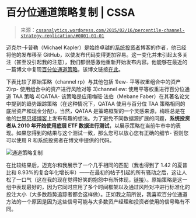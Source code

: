 <!--yml

分类：未分类

日期：2024-05-12 17:48:23

-->

# 百分位通道策略复制 | CSSA

> 来源：[`cssanalytics.wordpress.com/2015/02/16/percentile-channel-strategy-replication/#0001-01-01`](https://cssanalytics.wordpress.com/2015/02/16/percentile-channel-strategy-replication/#0001-01-01)

迈克尔·卡普勒（Michael Kapler）是始终卓越的[系统投资者](https://systematicinvestor.wordpress.com/)博客的作者，他已经将他的发布移至 GitHub，以使发布代码变得更加容易。这一变化并未引起太多关注（甚至没引起我的注意），我们都很感激他重新开始发布内容。他能够在最近的一篇博文中复现[百分位通道策略](https://cssanalytics.wordpress.com/2015/01/26/a-simple-tactical-asset-allocation-portfolio-with-percentile-channels/ "一个使用百分位通道的简单战术资产分配组合")，该博文链接[在此](http://systematicinvestor.github.io/Channel-Breakout2/)。

下表比较了原始策略（channel rp）与其他包括 1)ew- 平等权重组合中的资产 2)rp- 使用组合中的资产进行风险对等 3)channel ew: 使用平等权重进行百分位通道 TAA 策略 4)QATAA- 该策略是应用梅班·法伯（Mebane Faber）在其著名论文中提到的趋势跟踪策略（在这种情况下，QATAA 使用与百分位 TAA 策略相同的底层资产和现金分配）。当然，QATAA 是策略框架的一个灵感来源，梅班总是在他的[世界贝塔博客](http://mebfaber.com/)上发布有趣的想法。为了避免不同数据源扩展的问题，**系统投资者从 2010 年开始使用底层 ETF 数据进行测试**，以展示策略在当前牛市中的表现。如果您得到的结果与这个测试一致，那么您可以放心您有正确的细节- 否则您可以使用 R 和系统投资者在博文中提供的代码。

![通道策略复制](https://cssanalytics.files.wordpress.com/2015/02/channel-strategy-replication.png)

在比较结果后，迈克尔和我展示了一个几乎相同的匹配（我也得到了 1.42 的夏普比和 8.93%的复合年化增长率）——在最初的帖子引起的所有骚动之后，这让人松了一口气（这在我的现在觉得好笑的抱怨中有所体现，[链接](https://cssanalytics.wordpress.com/2015/02/08/a-simple-tactical-asset-allocation-portfolio-with-percentile-channels-for-dummies/ "A “Simple” Tactical Asset Allocation Portfolio with Percentile Channels (for Dummies)")）。原始策略是这一组中表现最好的，因为它同时应用了多个时间框架以及通过风险对冲进行标准化的投注大小（大多数趋势追踪者都会这样做）。正如我之前所说，我喜欢百分位通道方法的一个原因是因为这些信号可能与大多数资产经理和投资者使用的信号略有不同。
